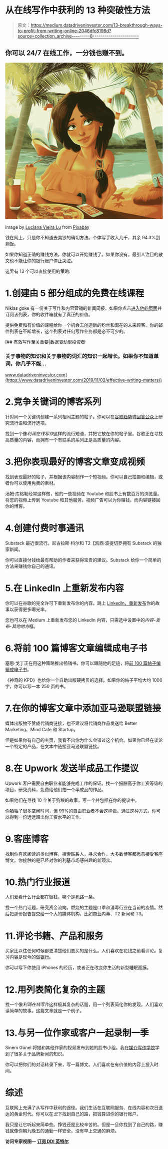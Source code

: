 # 从在线写作中获利的 13 种突破性方法

> 原文：<https://medium.datadriveninvestor.com/13-breakthrough-ways-to-profit-from-writing-online-2046dfc8198d?source=collection_archive---------8----------------------->

## 你可以 24/7 在线工作，一分钱也赚不到。

![](img/6dbc94741775bfb1610ffa707c16e5e1.png)

Image by [Luciana Vieira Lu](https://pixabay.com/users/lucianavieira-1299177/?utm_source=link-attribution&utm_medium=referral&utm_campaign=image&utm_content=2770398) from [Pixabay](https://pixabay.com/?utm_source=link-attribution&utm_medium=referral&utm_campaign=image&utm_content=2770398)

钱在网上，只是你不知道去美钞的确切方法。个体写手收入几千，其余 94.3%刮剩饭。

如果你知道正确的赚钱方法，你就可以开始赚钱了。如果你没有，最引人注目的散文也不能让你的银行账户停止哭泣。

这里有 13 个可以直接使用的策略:

# 1.创建由 5 部分组成的免费在线课程

Niklas goke 有一份关于写作和内容营销的新闻简报。如果你点击[进入他的页面](https://writelikeapro.ck.page/)并订阅该列表，你的收件箱就有了真正的价值。

提供免费和有价值的课程给你一个机会去创造新的粉丝和潜在的未来顾客。你的邮件列表在不断增长，这个列表对任何写作业务都是必不可少的。

[](https://www.datadriveninvestor.com/2019/11/02/effective-writing-matters/) [## 有效写作至关重要|数据驱动型投资者

### 关于事物的知识和关于事物的词汇的知识一起增长。如果你不知道单词，你几乎不能…

www.datadriveninvestor.com](https://www.datadriveninvestor.com/2019/11/02/effective-writing-matters/) 

# 2.竞争关键词的博客系列

针对同一个关键词创建一系列相同主题的帖子。你可以在[谷歌趋势](https://trends.google.com/trends/)或[回答公众](https://answerthepublic.com/)上研究流行语和流行选项。

找到一个像*利润在线写作*这样的流行短语，并把它放在你的帖子里。谷歌正在寻找高质量的内容，而拥有一个有联系的系列正是高质量的内容。

# 3.把你表现最好的博客文章变成视频

找到表现最好的帖子，并根据该内容制作一个短视频。你可以自己拍摄和编辑，或者你可以使用免费的素材。

汤姆·库格勒经常这样做，他的一些视频在 Youtube 和脸书上有数百万的浏览量。将您的视频上传到 Youtube 和其他服务。视频广告可以为你赚钱，而内容链接回你的博客。

# 4.创建付费时事通讯

Substack 最近很流行。尼古拉斯·科尔和 T2【凯西·波提切罗拥有 Substack 的独家新闻。

你可以直接付钱给最有帮助的作者来获得宝贵的建议。Substack 给你一个简单的方法来赚钱你自己的通讯。

# 5.在 LinkedIn 上重新发布内容

你可以在谷歌的完全许可下重新发布你的内容。跳上 [LinkedIn，重新发布](https://www.linkedin.com/pulse/how-repurpose-republish-content-linkedin-jo-saunders#:~:text=Wait%20at%20least%20two%20weeks,make%20it%20more%20relevant%20today.&text=Make%20a%20few%20tweaks%20to,match%20the%20audience%20and%20outcomes.)你的故事以获得更多曝光率。

您也可以在 Medium 上重新发布您的 LinkedIn 内容，只需选中设置中的*内容-发布-其他地方*框。

# 6.将前 100 篇博客文章编辑成电子书

塞思·戈丁正在用这种策略推出畅销书。你可以跟随他的足迹，将[前 100 篇帖子编辑成电子书](https://seths.blog/top-100/)。

《神奇的 KPD》也给你一个自助出版硬拷贝的选择。如果你的帖子平均大约 1000 字，你可以写一本 250 页的书。

# 7.在你的博客文章中添加亚马逊联盟链接

媒体出版物不赞成代销商链接，也不建议将代销商作品发送给 Better Marketing、Mind Cafe 和 Startup。

但是如果你有自己的主页，我看不出你为什么会错过这个机会。如果你已经在谈论一个特定的产品，在文本中链接亚马逊联盟链接。

# 8.在 Upwork 发送半成品工作提议

Upwork 客户需要自由职业者能够完成工作的保证。找一个报酬高于你工资等级的项目，研究资料，免费给他们拍一个半成品的作品。

如果他们在寻找 10 个关于狗粮的故事，写一个并包括在你的提议中。

你牺牲了很多空闲时间，但 99%的自由职业者不会这样做。通过这种方式，你可以得到一份远远超出你工资水平的工作。

# 9.客座博客

找到你喜欢阅读的类似博客，搜索联系人，寻求合作。大多数博客都愿意接受客座博文。你接触的是已经对你的利基市场感兴趣的新观众。

# 10.热门行业报道

人们爱看什么行业都在砸钱，哪个是死路一条。

找一个热门话题，研究资金流向。燃烧的主题是口罩和消毒行业在当前的疫情。然后把那份报告提交给一个大的媒体机构，比如商业内幕、T2 新闻和 T3。

# 11.评论书籍、产品和服务

买家比以往任何时候都更清楚他们要买的是什么。人们喜欢在花钱之前看评论。复习内容是现今的[做银行](https://wellkeptwallet.com/get-paid-to-write-reviews/)。

你可以写下你使用 iPhones 的经历，或者正在改变你生活的新型睡眠面膜。

# 12.用列表简化复杂的主题

找一个像*利润在线写作*这样极其复杂的话题，用一个列表简化你的发现。人们喜欢读简单的故事。这篇文章就是一个例子。

# 13.与另一位作家或客户一起录制一季

Sinem Günel 将她和其他作家的视频发布到她的脸书小组。我在[媒介写作学院](https://www.facebook.com/groups/mediumwritingacademy.writersmastermind)学到了很多关于品牌新闻的知识。

你可以把你们的对话转录下来，写一篇博文。人们喜欢在有价值的内容上投入时间。

# 综述

互联网上充满了从写作中获利的途径。我们生活在互联网服务、在线内容和次日送达的黄金时代。你可以在*云*下找到自己的路，把钱算进你的银行账户。

我只是让它听起来简单些。挣钱还是比较辛苦的。但是一旦你找到了自己的路，赚钱就像你朝九晚五的通勤一样安全，没有早上交通的麻烦。

**访问专家视图—** [**订阅 DDI 英特尔**](https://datadriveninvestor.com/ddi-intel)